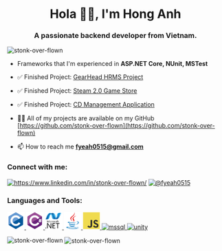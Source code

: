 <h1 align="center">Hola 🙋‍♂️, I'm Hong Anh</h1>
<h3 align="center">A passionate backend developer from Vietnam.</h3>

<p align="left"> <img src="https://komarev.com/ghpvc/?username=stonk-over-flown&label=Profile%20views&color=0e75b6&style=flat" alt="stonk-over-flown" /> </p>

- Frameworks that I'm experienced in **ASP.NET Core, NUnit, MSTest**

- ✅ Finished Project: [GearHead HRMS Project](https://github.com/stonk-over-flown/Project_HRMS)

- ✅ Finished Project: [Steam 2.0 Game Store](https://github.com/stonk-over-flown/Gaming-Store-Demo-)

- ✅ Finished Project: [CD Management Application](https://github.com/stonk-over-flown/CD-Management-App)

- 👨‍💻 All of my projects are available on my GitHub [https://github.com/stonk-over-flown](https://github.com/stonk-over-flown)

- 📫 How to reach me **fyeah0515@gmail.com**

<h3 align="left">Connect with me:</h3>
<p align="left">
<a href="https://www.linkedin.com/in/stonk-over-flown/" target="blank"><img align="center" src="https://raw.githubusercontent.com/rahuldkjain/github-profile-readme-generator/master/src/images/icons/Social/linked-in-alt.svg" alt="https://www.linkedin.com/in/stonk-over-flown/" height="30" width="40" /></a>
<a href="https://www.hackerrank.com/@fyeah0515" target="blank"><img align="center" src="https://raw.githubusercontent.com/rahuldkjain/github-profile-readme-generator/master/src/images/icons/Social/hackerrank.svg" alt="@fyeah0515" height="30" width="40" /></a>
</p>

<h3 align="left">Languages and Tools:</h3>
<p align="left"> <a href="https://www.cprogramming.com/" target="_blank" rel="noreferrer"> <img src="https://raw.githubusercontent.com/devicons/devicon/master/icons/c/c-original.svg" alt="c" width="40" height="40"/> </a> <a href="https://www.w3schools.com/cs/" target="_blank" rel="noreferrer"> <img src="https://raw.githubusercontent.com/devicons/devicon/master/icons/csharp/csharp-original.svg" alt="csharp" width="40" height="40"/> </a> <a href="https://dotnet.microsoft.com/" target="_blank" rel="noreferrer"> <img src="https://raw.githubusercontent.com/devicons/devicon/master/icons/dot-net/dot-net-original-wordmark.svg" alt="dotnet" width="40" height="40"/> </a> <a href="https://www.java.com" target="_blank" rel="noreferrer"> <img src="https://raw.githubusercontent.com/devicons/devicon/master/icons/java/java-original.svg" alt="java" width="40" height="40"/> </a> <a href="https://developer.mozilla.org/en-US/docs/Web/JavaScript" target="_blank" rel="noreferrer"> <img src="https://raw.githubusercontent.com/devicons/devicon/master/icons/javascript/javascript-original.svg" alt="javascript" width="40" height="40"/> </a> <a href="https://www.microsoft.com/en-us/sql-server" target="_blank" rel="noreferrer"> <img src="https://www.svgrepo.com/show/303229/microsoft-sql-server-logo.svg" alt="mssql" width="40" height="40"/> </a> <a href="https://unity.com/" target="_blank" rel="noreferrer"> <img src="https://www.vectorlogo.zone/logos/unity3d/unity3d-icon.svg" alt="unity" width="40" height="40"/> </a> </p>

<p><img align="left" src="https://github-readme-stats.vercel.app/api/top-langs?username=stonk-over-flown&show_icons=true" alt="stonk-over-flown" /></p>

<p>&nbsp;<img align="center" src="https://github-readme-stats.vercel.app/api?username=stonk-over-flown&show_icons=true&locale=en" alt="stonk-over-flown" /></p>
